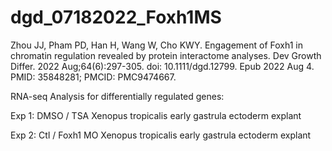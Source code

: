 # dgd_07182022_Foxh1MS

Zhou JJ, Pham PD, Han H, Wang W, Cho KWY. Engagement of Foxh1 in chromatin regulation revealed by protein interactome analyses. Dev Growth Differ. 2022 Aug;64(6):297-305. doi: 10.1111/dgd.12799. Epub 2022 Aug 4. PMID: 35848281; PMCID: PMC9474667.


RNA-seq Analysis for differentially regulated genes:

Exp 1: DMSO / TSA Xenopus tropicalis early gastrula ectoderm explant

Exp 2: Ctl / Foxh1 MO Xenopus tropicalis early gastrula ectoderm explant




